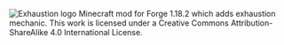 ![Exhaustion logo](https://i.imgur.com/H9O88sX.png "Exhaustion logo")
Minecraft mod for Forge 1.18.2 which adds exhaustion mechanic.
This work is licensed under a Creative Commons Attribution-ShareAlike 4.0 International License.